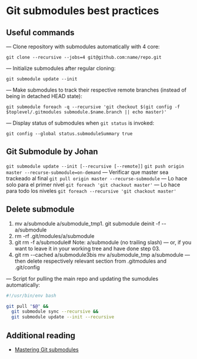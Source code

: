 # Git submodules best practices

## Useful commands

— Clone repository with submodules automatically with 4 core:

`git clone --recursive --jobs=4 git@github.com:name/repo.git` 

— Initialize submodules after regular cloning:

`git submodule update --init`

— Make submodules to track their respective remote branches (instead of being in detached HEAD state):

`git submodule foreach -q --recursive 'git checkout $(git config -f $toplevel/.gitmodules submodule.$name.branch || echo master)'`

— Display status of submodules when `git status` is invoked:

`git config --global status.submoduleSummary true`

## Git Submodule by Johan

`git submodule update --init [--recursive [--remote]]`
`git push origin master --recurse-submodule=on-demand`
— Verificar que master sea trackeado al final
`git pull origin master --recurse-submodule`
— Lo hace solo para el primer nivel
`git foreach 'git chackout master'`
— Lo hace para todo los niveles
`git foreach --recursive 'git chackout master'`

## Delete submodule

1. mv a/submodule a/submodule_tmp1. git submodule deinit -f -- a/submodule
2. rm -rf .git/modules/a/submodule
3. git rm -f a/submodule# Note: a/submodule (no trailing slash)
— or, if you want to leave it in your working tree and have done step 03. 
4. git rm --cached a/submodule3bis mv a/submodule_tmp a/submodule
— then delete respectively relevant section from .gitmodules and .git/config

— Script for pulling the main repo and updating the sumodules automatically:

```bash
#!/usr/bin/env bash

git pull "$@" &&
  git submodule sync --recursive &&
  git submodule update --init --recursive
```

## Additional reading

- [Mastering Git submodules](https://medium.com/@porteneuve/mastering-git-submodules-34c65e940407)
